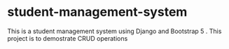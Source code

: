 # student-management-system
This is a student management system using Django and Bootstrap 5 . This project is to demostrate CRUD operations  
